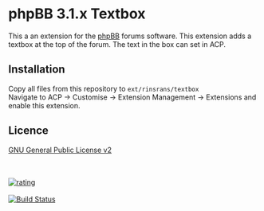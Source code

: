 # phpBB 3.1.x Textbox
This a an extension for the <a href="https://github.com/phpbb/phpbb">phpBB</a> forums software. 
This extension adds a textbox at the top of the forum. The text in the box can set in ACP.

Installation
----
Copy all files from this repository to <code>ext/rinsrans/textbox</code><br />
Navigate to ACP -> Customise -> Extension Management -> Extensions and enable this extension.

Licence
-----
<a href="http://opensource.org/licenses/gpl-2.0.php">GNU General Public License v2</a>

<br /><br />
<a href="https://phpbb-extensions.ga/extensions/rinsrans/textbox.html">
    <img src="http://phpbb-extensions.ga/rinsrans/textbox.png" alt="rating" />
</a>
<br /><br />
[![Build Status](https://travis-ci.org/rinsrans/phpBB-textbox.svg)](https://travis-ci.org/rinsrans/phpBB-textbox)
